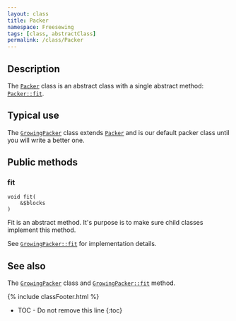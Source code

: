 ```yaml
---
layout: class
title: Packer
namespace: Freesewing
tags: [class, abstractClass]
permalink: /class/Packer
---
```

## Description 

The [`Packer`](Packer) class is an abstract class with a single abstract method:
[`Packer::fit`](Packer#fit).

## Typical use

The [`GrowingPacker`](GrowingPacker) class extends [`Packer`](Packer) and is our default 
packer class until you will write a better one.

## Public methods

### fit

```php?start_inline=1
void fit(
    &$blocks
) 
```

Fit is an abstract method. It's purpose is to make sure child classes implement this method.

See [`GrowingPacker::fit`](GrowingPacker#fit) for implementation details.

## See also

The [`GrowingPacker`](GrowingPacker) class and [`GrowingPacker::fit`](GrowingPacker#fit) method.

{% include classFooter.html %}
* TOC - Do not remove this line
{:toc}
